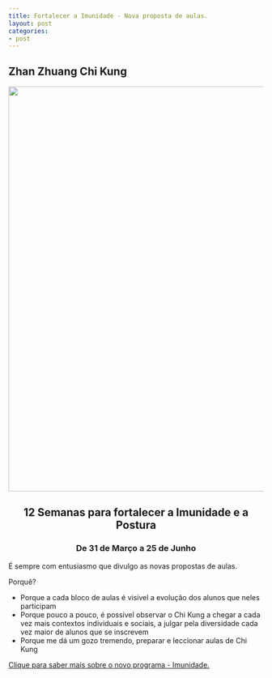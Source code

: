```yaml
---
title: Fortalecer a Imunidade - Nova proposta de aulas.
layout: post
categories:
- post
---
```

## Zhan Zhuang Chi Kung 

<p align="center"><img src="http://lourencoazevedo.com/imagens/imunidade.jpg" style="width: 800px"></p>

<h2 style="text-align: center;">
  12 Semanas para fortalecer a Imunidade e a Postura
</h2>

<h3 style="text-align: center;">
  De 31 de Março a 25 de Junho
</h3>

É sempre com entusiasmo que divulgo as novas propostas de aulas. 

Porquê?

+ Porque a cada bloco de aulas é visível a evolução dos alunos que neles participam
+ Porque pouco a pouco, é possível observar o Chi Kung a chegar a cada vez mais contextos individuais e sociais, a julgar pela diversidade cada vez maior de alunos que se inscrevem
+ Porque me dá um gozo tremendo, preparar e leccionar aulas de Chi Kung

[Clique para saber mais sobre o novo programa - Imunidade.](http://lourencoazevedo.com/imunidade.html)
